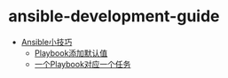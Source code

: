 # ansible-development-guide

* [Ansible小技巧](/guide/ansible-tips.md)
    * [Playbook添加默认值](/guide/ansible-tips.md#Playbook添加默认值)
    * [一个Playbook对应一个任务](/guide/ansible-tips.md#一个Playbook对应一个任务)
